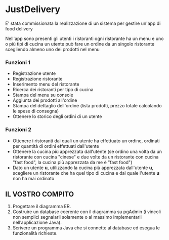# JustDelivery 

E' stata commissionata la realizzazione di un sistema per gestire un'app di food delivery

Nell'app sono presenti 
gli utenti
i ristoranti
ogni ristorante ha un menu e uno o più tipi di cucina
un utente può fare un ordine da un singolo ristorante scegliendo almeno uno dei prodotti nel menu

### Funzioni 1
* Registrazione utente
* Registrazione ristorante
* Inserimento menu del ristorante
* Ricerca dei ristoranti per tipo di cucina
* Stampa del menu su console
* Aggiunta dei prodotti all'ordine
* Stampa del dettaglio dell'ordine (lista prodotti, prezzo totale calcolando le spese di consegna)
* Ottenere lo storico degli ordini di un utente

### Funzioni 2
* Ottenere i ristoranti dai quali un utente ha effettuato un ordine, ordinati per quantità di ordini effettuati dall'utente
* Ottenere la cucina più apprezzata dall'utente (se ordino una volta da un ristorante con cucina "cinese" e due volte da un ristorante con cucina "fast food", la cucina più apprezzata da me è "fast food")
* Dato un utente **u**, utilizzando la cucina più apprezzata dall'utente **u**, scegliere un ristorante che ha quel tipo di cucina e dal quale l'utente **u** non ha mai ordinato

## IL VOSTRO COMPITO

1) Progettare il diagramma ER.
2) Costruire un database coerente con il diagramma su pgAdmin (i vincoli non semplici segnalarli
solamente o al massimo implementarli nell’applicazione Java).
3) Scrivere un programma Java che si connette al database ed esegua le funzionalità richieste.